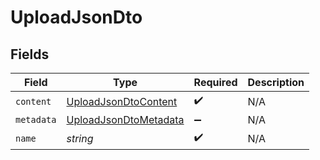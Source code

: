 # UploadJsonDto


## Fields

| Field                                                                 | Type                                                                  | Required                                                              | Description                                                           |
| --------------------------------------------------------------------- | --------------------------------------------------------------------- | --------------------------------------------------------------------- | --------------------------------------------------------------------- |
| `content`                                                             | [UploadJsonDtoContent](../../models/shared/uploadjsondtocontent.md)   | :heavy_check_mark:                                                    | N/A                                                                   |
| `metadata`                                                            | [UploadJsonDtoMetadata](../../models/shared/uploadjsondtometadata.md) | :heavy_minus_sign:                                                    | N/A                                                                   |
| `name`                                                                | *string*                                                              | :heavy_check_mark:                                                    | N/A                                                                   |
